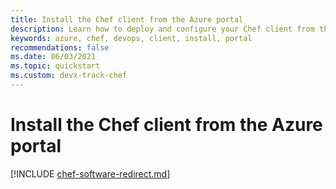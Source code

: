 ```yaml
---
title: Install the Chef client from the Azure portal
description: Learn how to deploy and configure your Chef client from the Azure portal
keywords: azure, chef, devops, client, install, portal
recommendations: false
ms.date: 06/03/2021
ms.topic: quickstart
ms.custom: devx-track-chef
---
```


# Install the Chef client from the Azure portal

[!INCLUDE [chef-software-redirect.md](includes/chef-software-redirect.md)]
